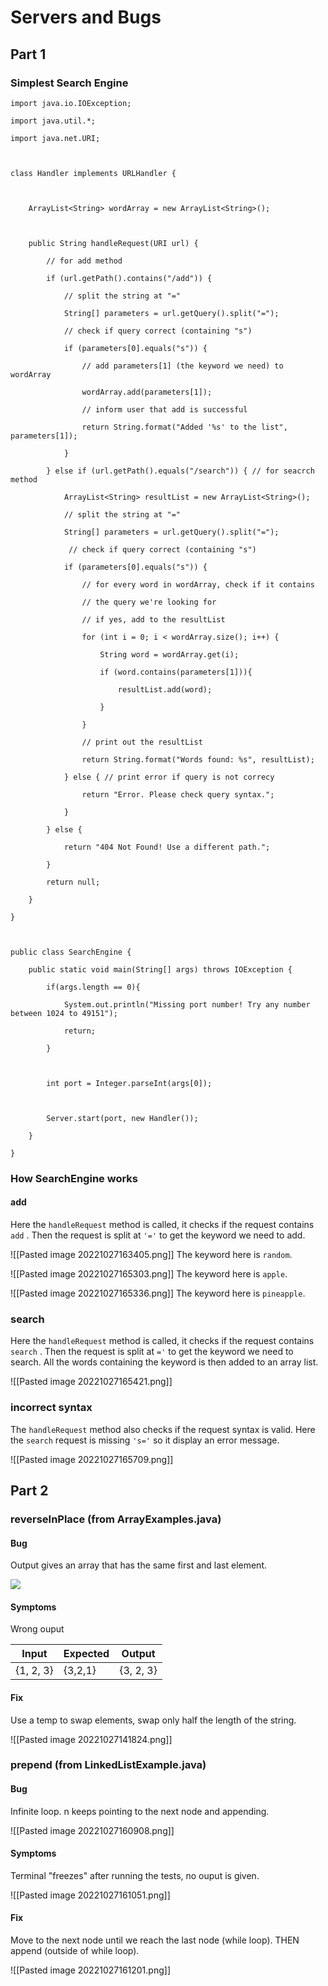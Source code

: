# Servers and Bugs
## Part 1
### Simplest Search Engine

```
import java.io.IOException;

import java.util.*;

import java.net.URI;

  

class Handler implements URLHandler {

  

    ArrayList<String> wordArray = new ArrayList<String>();

  

    public String handleRequest(URI url) {

        // for add method

        if (url.getPath().contains("/add")) {

            // split the string at "="

            String[] parameters = url.getQuery().split("=");

            // check if query correct (containing "s")

            if (parameters[0].equals("s")) {

                // add parameters[1] (the keyword we need) to wordArray

                wordArray.add(parameters[1]);

                // inform user that add is successful

                return String.format("Added '%s' to the list", parameters[1]);

            }

        } else if (url.getPath().equals("/search")) { // for seacrch method

            ArrayList<String> resultList = new ArrayList<String>();

            // split the string at "="

            String[] parameters = url.getQuery().split("=");

             // check if query correct (containing "s")

            if (parameters[0].equals("s")) {

                // for every word in wordArray, check if it contains

                // the query we're looking for

                // if yes, add to the resultList

                for (int i = 0; i < wordArray.size(); i++) {

                    String word = wordArray.get(i);

                    if (word.contains(parameters[1])){

                        resultList.add(word);

                    }

                }

                // print out the resultList

                return String.format("Words found: %s", resultList);

            } else { // print error if query is not correcy

                return "Error. Please check query syntax.";

            }

        } else {

            return "404 Not Found! Use a different path.";

        }

        return null;

    }

}

  

public class SearchEngine {

    public static void main(String[] args) throws IOException {

        if(args.length == 0){

            System.out.println("Missing port number! Try any number between 1024 to 49151");

            return;

        }

  

        int port = Integer.parseInt(args[0]);

  

        Server.start(port, new Handler());

    }

}
```

### How SearchEngine works

#### add
Here the `handleRequest` method is called, it checks if the request contains `add` . Then the request is split at `'='` to get the keyword we need to add.

![[Pasted image 20221027163405.png]]
The keyword here is `random`.


![[Pasted image 20221027165303.png]]
The keyword here is `apple`.

![[Pasted image 20221027165336.png]]
The keyword here is `pineapple`.


### search

Here the `handleRequest` method is called, it checks if the request contains `search` . Then the request is split at `='` to get the keyword we need to search. All the words containing the keyword is then added to an array list.

![[Pasted image 20221027165421.png]]


### incorrect syntax

The `handleRequest` method also checks if the request syntax is valid. Here the `search` request is missing `'s='` so it display an error message.

![[Pasted image 20221027165709.png]]

## Part 2

### reverseInPlace (from ArrayExamples.java)
#### Bug
Output gives an array that has the same first and last element.

![](https://lh5.googleusercontent.com/Yo1gp5UYaOYL47NbIRZGouyycXow_g9y10jBeyaogUqS-WyDm8pfHVGaf7Yz2xQG4eEu_j3KFlZg12t8I1JM1M-rkuG1HHz1-uVTR7jVd4HIK7dVT2QYzXizhZ1l0-WeBZoeSu2WaJ8dlDgU18RTug0mINsKLESf8m757f4EI42vz-cO8_o)

#### Symptoms
Wrong ouput

| Input     | Expected | Output    |
| --------- | -------- | --------- |
| {1, 2, 3} | {3,2,1}  | {3, 2, 3} |


#### Fix
Use a temp to swap elements, swap only half the length of the string.

![[Pasted image 20221027141824.png]]

### prepend (from LinkedListExample.java)

#### Bug
Infinite loop. n keeps pointing to the next node and appending.

![[Pasted image 20221027160908.png]]

#### Symptoms
Terminal "freezes" after running the tests, no ouput is given.

![[Pasted image 20221027161051.png]]


#### Fix
Move to the next node until we reach the last node (while loop). THEN append (outside of while loop).

![[Pasted image 20221027161201.png]]
